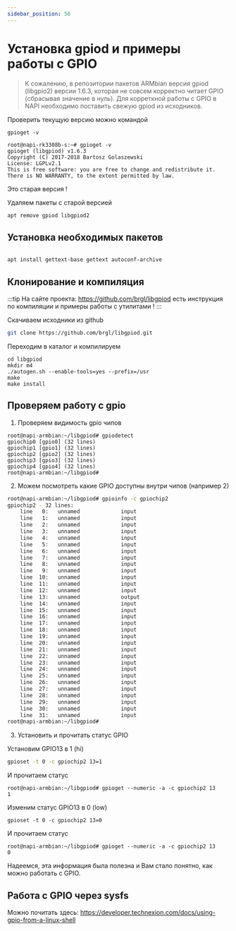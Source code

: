 ```yaml
---
sidebar_position: 56
---
```


# Установка gpiod и примеры работы c GPIO


> К сожалению, в репозитории пакетов ARMbian версия gpiod (libgpio2) версии 1.6.3, которая не совсем корректно читает GPIO (сбрасывая значение в нуль). Для корреткной работы с GPIO в NAPI необходимо поставить свежую gpiod из исходников.


Проверить текущую версию можно командой 

```
gpioget -v

root@napi-rk3308b-s:~# gpioget -v
gpioget (libgpiod) v1.6.3
Copyright (C) 2017-2018 Bartosz Golaszewski
License: LGPLv2.1
This is free software: you are free to change and redistribute it.
There is NO WARRANTY, to the extent permitted by law.
```

Это старая версия ! 

Удаляем пакеты с старой версией 

```bash
apt remove gpiod libgpiod2

```

## Установка необходимых пакетов

```bash

apt install gettext-base gettext autoconf-archive

```

## Клонирование и компиляция

:::tip
На сайте проекта: https://github.com/brgl/libgpiod
есть инструкция по компиляции и примеры работы с утилитами !
:::

Скачиваем исходники из github

```bash
git clone https://github.com/brgl/libgpiod.git
```

Переходим в каталог и компилируем

```
cd libgpiod
mkdir m4
./autogen.sh --enable-tools=yes --prefix=/usr
make 
make install

```

## Проверяем работу с gpio

1. Проверяем видимость gpio чипов 

```
root@napi-armbian:~/libgpiod# gpiodetect
gpiochip0 [gpio0] (32 lines)
gpiochip1 [gpio1] (32 lines)
gpiochip2 [gpio2] (32 lines)
gpiochip3 [gpio3] (32 lines)
gpiochip4 [gpio4] (32 lines)
root@napi-armbian:~/libgpiod# 

```

2. Можем посмотреть какие GPIO доступны внутри чипов (например 2) 

```bash
root@napi-armbian:~/libgpiod# gpioinfo -c gpiochip2
gpiochip2 - 32 lines:
	line   0:	unnamed         	input
	line   1:	unnamed         	input
	line   2:	unnamed         	input
	line   3:	unnamed         	input
	line   4:	unnamed         	input
	line   5:	unnamed         	input
	line   6:	unnamed         	input
	line   7:	unnamed         	input
	line   8:	unnamed         	input
	line   9:	unnamed         	input
	line  10:	unnamed         	input
	line  11:	unnamed         	input
	line  12:	unnamed         	input
	line  13:	unnamed         	output
	line  14:	unnamed         	input
	line  15:	unnamed         	input
	line  16:	unnamed         	input
	line  17:	unnamed         	input
	line  18:	unnamed         	input
	line  19:	unnamed         	input
	line  20:	unnamed         	input
	line  21:	unnamed         	input
	line  22:	unnamed         	input
	line  23:	unnamed         	input
	line  24:	unnamed         	input
	line  25:	unnamed         	input
	line  26:	unnamed         	input
	line  27:	unnamed         	input
	line  28:	unnamed         	input
	line  29:	unnamed         	input
	line  30:	unnamed         	input
	line  31:	unnamed         	input
root@napi-armbian:~/libgpiod# 

```

3. Установить и прочитать статус GPIO

Установим GPIO13 в 1 (hi)

```bash
gpioset -t 0 -c gpiochip2 13=1
```

И прочитаем статус

```
root@napi-armbian:~/libgpiod# gpioget --numeric -a -c gpiochip2 13
1

```

Изменим статус GPIO13 в 0 (low)

```
gpioset -t 0 -c gpiochip2 13=0

```

И прочитаем статус

```
root@napi-armbian:~/libgpiod# gpioget --numeric -a -c gpiochip2 13
0

```

Надеемся, эта информация была полезна и Вам стало понятно, как можно работать с GPIO.

## Работа с GPIO через sysfs

Можно почитать здесь: https://developer.technexion.com/docs/using-gpio-from-a-linux-shell